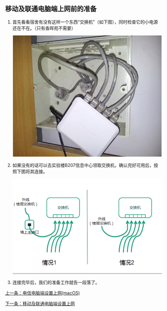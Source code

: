 ## 移动及联通电脑端上网前的准备

1. 首先看看宿舍有没有这样一个东西“交换机”（如下图），同时检查它的小电源还在不在。（只有香晖苑不需要）

   ![](./image/preparePPPoE_img1.jpg)

2. 如果没有的话可以去实验楼B207信息中心领取交换机，确认完好可用后，按照下图将其连接。

   ![](./image/preparePPPoE_img2.png)

3. 连接完毕后，我们的准备工作就告一段落了。

[上一条：电信电脑端设置上网(macOS)](/guide/setMacDX)

[下一条：移动及联通电脑端设置上网](/guide/setPPPoE)